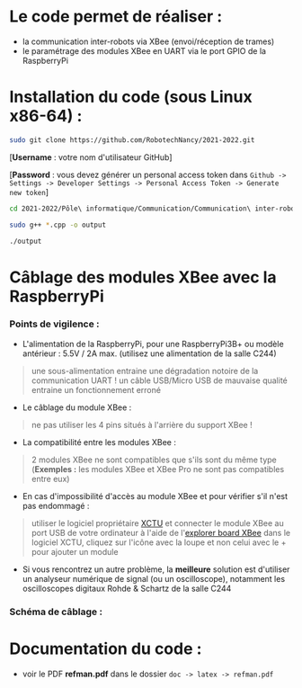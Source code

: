 # Le code permet de réaliser :

- la communication inter-robots via XBee (envoi/réception de trames)
- le paramétrage des modules XBee en UART via le port GPIO de la RaspberryPi


# Installation du code (sous Linux x86-64) :

```bash
sudo git clone https://github.com/RobotechNancy/2021-2022.git
```

[**Username** : votre nom d'utilisateur GitHub] 

[**Password** : vous devez générer un personal access token dans `Github -> Settings -> Developer Settings -> Personal Access Token -> Generate new token`]

```bash
cd 2021-2022/Pôle\ informatique/Communication/Communication\ inter-robots/xbee/  

sudo g++ *.cpp -o output

./output

```

# Câblage des modules XBee avec la RaspberryPi

### Points de vigilence :

- L'alimentation de la RaspberryPi, pour une RaspberryPi3B+ ou modèle antérieur : 5.5V / 2A max. (utilisez une alimentation de la salle C244)
> une sous-alimentation entraine une dégradation notoire de la communication UART !
> un câble USB/Micro USB de mauvaise qualité entraine un fonctionnement erroné

- Le câblage du module XBee :
> ne pas utiliser les 4 pins situés à l'arrière du support XBee !

- La compatibilité entre les modules XBee :
> 2 modules XBee ne sont compatibles que s'ils sont du même type (**Exemples :** les modules XBee et XBee Pro ne sont pas compatibles entre eux)

- En cas d'impossibilité d'accès au module XBee et pour vérifier s'il n'est pas endommagé :
> utiliser le logiciel propriétaire [XCTU](https://hub.digi.com/dp/path=/support/asset/xctu-v-658-windows-x86x64/) et connecter le module XBee au port USB de votre ordinateur à l'aide de l'[explorer board XBee](https://s2.qwant.com/thumbr/0x380/e/2/01204fd8c357d0dce8acc47a0934b507685351a3559f81f2ed4661b6b831aa/RPI-326222.jpg?u=https%3A%2F%2Fwww.rpibolt.hu%2Fimg%2F15922%2FRPI-326222%2FRPI-326222.jpg)
> dans le logiciel XCTU, cliquez sur l'icône avec la loupe et non celui avec le + pour ajouter un module

- Si vous rencontrez un autre problème, la **meilleure** solution est d'utiliser un analyseur numérique de signal (ou un oscilloscope), notamment les oscilloscopes digitaux Rohde & Schartz de la salle C244


### Schéma de câblage :


# Documentation du code :

- voir le PDF **refman.pdf** dans le dossier `doc -> latex -> refman.pdf`

